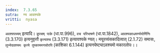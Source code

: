```yaml
---
index:  7.3.65
sutra:  ण्य आवश्यके
vritti:  nyasa
---
```


`अवश्यपच्यम्` इत्यादि। `डुपचष् पाके` (धा.पा.996), `वच परिभाषणे` (धा.पा.1842), `आवश्यकाधमर्ण्ययोर्णिनिः` (3.3.170) इत्यनुवृत्तौ `कृत्याश्च` (3.3.171) इत्यावश्यके ण्यत्। मयूरव्यंसकादित्वात् (2.1.72) समासः, `लुभ्येदवश्यमः कृत्ये तुम्काममनसोरपि` (काशिका 6.1.144) इत्यनयेष्ट्याऽवश्यमो मकारलोपः।।

